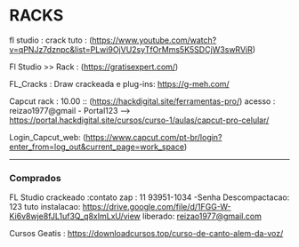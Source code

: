 # RACKS

fl studio : crack tuto : (https://www.youtube.com/watch?v=qPNJz7dznpc&list=PLwi9OjVU2syTfOrMms5K5SDCjW3swRViR)

Fl Studio >> Rack : (https://gratisexpert.com/)

FL_Cracks :
 Draw crackeada e plug-ins: https://g-meh.com/

Capcut rack : 10.00 :: (https://hackdigital.site/ferramentas-pro/)
acesso : reizao1977@gmail - Portal123 --> https://portal.hackdigital.site/cursos/curso-1/aulas/capcut-pro-celular/

Login_Capcut_web: (https://www.capcut.com/pt-br/login?enter_from=log_out&current_page=work_space)

---
### Comprados
FL Studio crackeado :contato zap : 11 93951-1034 -Senha Descompactacao: 123
 tuto instalacao: https://drive.google.com/file/d/1FGG-W-Ki6v8wje8fJL1uf3Q_q8xImLxU/view
 liberado: reizao1977@gmail.com

Cursos Geatis : https://downloadcursos.top/curso-de-canto-alem-da-voz/

